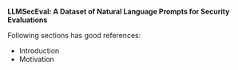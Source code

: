 **LLMSecEval: A Dataset of Natural Language Prompts for Security Evaluations**

Following sections has good references:
- Introduction
- Motivation

